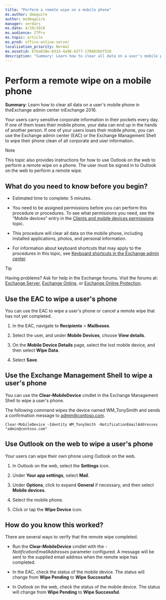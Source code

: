 ```yaml
---
title: "Perform a remote wipe on a mobile phone"
ms.author: dmaguire
author: msdmaguire
manager: serdars
ms.date: 4/19/2018
ms.audience: ITPro
ms.topic: article
ms.prod: office-online-server
localization_priority: Normal
ms.assetid: 67ba838e-031d-4a98-b277-170683b6f520
description: "Summary: Learn how to clear all data on a user's mobile phone in theExchange admin center inExchange 2016."
---
```


# Perform a remote wipe on a mobile phone

 **Summary**: Learn how to clear all data on a user's mobile phone in theExchange admin center inExchange 2016.
  
Your users carry sensitive corporate information in their pockets every day. If one of them loses their mobile phone, your data can end up in the hands of another person. If one of your users loses their mobile phone, you can use the Exchange admin center (EAC) or the Exchange Management Shell to wipe their phone clean of all corporate and user information.
  
> [!NOTE]
> This topic also provides instructions for how to use Outlook on the web to perform a remote wipe on a phone. The user must be signed in to Outlook on the web to perform a remote wipe. 
  
## What do you need to know before you begin?

- Estimated time to complete: 5 minutes.
    
- You need to be assigned permissions before you can perform this procedure or procedures. To see what permissions you need, see the "Mobile devices" entry in the [Clients and mobile devices permissions](../../permissions/feature-permissions/client-and-mobile-device-permissions.md) topic. 
    
- This procedure will clear all data on the mobile phone, including installed applications, photos, and personal information.
    
- For information about keyboard shortcuts that may apply to the procedures in this topic, see [Keyboard shortcuts in the Exchange admin center](../../about-documentation/exchange-admin-center-keyboard-shortcuts.md).
    
> [!TIP]
> Having problems? Ask for help in the Exchange forums. Visit the forums at: [Exchange Server](https://go.microsoft.com/fwlink/p/?linkId=60612), [Exchange Online](https://go.microsoft.com/fwlink/p/?linkId=267542), or [Exchange Online Protection](https://go.microsoft.com/fwlink/p/?linkId=285351). 
  
## Use the EAC to wipe a user's phone

You can use the EAC to wipe a user's phone or cancel a remote wipe that has not yet completed.
  
1. In the EAC, navigate to **Recipients** \> **Mailboxes**.
    
2. Select the user, and under **Mobile Devices**, choose **View details**.
    
3. On the **Mobile Device Details** page, select the lost mobile device, and then select **Wipe Data**.
    
4. Select **Save**.
    
## Use the Exchange Management Shell to wipe a user's phone

You can use the **Clear-MobileDevice** cmdlet in the Exchange Management Shell to wipe a user's phone. 
  
The following command wipes the device named WM_TonySmith and sends a confirmation message to admin@contoso.com.
  
```
Clear-MobileDevice -Identity WM_TonySmith -NotificationEmailAddresses "admin@contoso.com"
```

## Use Outlook on the web to wipe a user's phone

Your users can wipe their own phone using Outlook on the web.
  
1. In Outlook on the web, select the **Settings** icon. 
    
2. Under **Your app settings**, select **Mail**.
    
3. Under **Options**, click to expand **General** if necessary, and then select **Mobile devices**.
    
4. Select the mobile phone.
    
5. Click or tap the **Wipe Device** icon. 
    
## How do you know this worked?

There are several ways to verify that the remote wipe completed.
  
- Run the **Clear-MobileDevice** cmdlet with the  _-NotificationEmailAddresses_ parameter configured. A message will be sent to the supplied email address when the remote wipe has completed. 
    
- In the EAC, check the status of the mobile device. The status will change from **Wipe Pending** to **Wipe Successful**.
    
- In Outlook on the web, check the status of the mobile device. The status will change from **Wipe Pending** to **Wipe Successful**.
    

